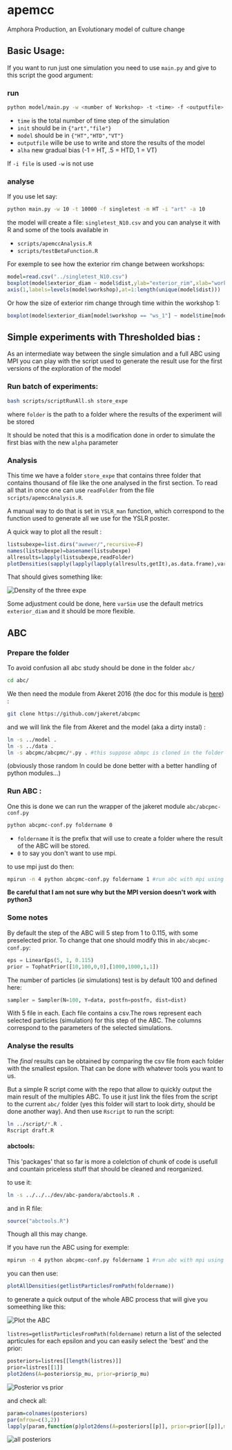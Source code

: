 # apemcc
Amphora Production, an Evolutionary model of culture change


## Basic  Usage:
If you want to run just one simulation you need to use `main.py` and give to this script the good argument:

### run

```bash
python model/main.py -w <number of Workshop> -t <time> -f <outputfile> -m <model> -i <init> -a <alpha>
```

* `time` is the total number of time step of the simulation 
* `init` should be in `{"art","file"}`
* `model` should be in `{"HT","HTD","VT"}`
* `outputfile` wille be use to write and store the results of the model
* `alha` new gradual bias (-1 = HT, .5 = HTD, 1 = VT)

If `-i file` is used `-w` is not use

### analyse
If you use let say:

```bash
python main.py -w 10 -t 10000 -f singletest -m HT -i "art" -a 10
```

the model will create a file: `singletest_N10.csv` and you can analyse it with R and some of the tools available in 
* `scripts/apemccAnalysis.R`  
* `scripts/testBetaFunction.R`  

For exemple to see how the exterior rim change between workshops:
```R
model=read.csv("../singletest_N10.csv")  
boxplot(model$exterior_diam ~ model$dist,ylab="exterior_rim",xlab="workshop",xaxt="n")
axis(1,labels=levels(model$workshop),at=1:length(unique(model$dist)))
```

Or how the size of exterior rim change through time within the workshop 1:

```R
boxplot(model$exterior_diam[model$workshop == "ws_1"] ~ model$time[model$workshop == "ws_1"],ylab="exterior_rim",xlab="time"")
```


## Simple experiments with Thresholded bias :

As an intermediate way between the single simulation and a full ABC using MPI you can play with the script used to generate the result use for the first versions of the exploration of the model

### Run batch of experiments:

```bash
bash scripts/scriptRunAll.sh store_expe
```

where `folder` is the path to a folder where the results of the experiment will be stored

It should be noted that this is a modification done in order to simulate the first bias with the new `alpha` parameter

### Analysis
This time we have a folder `store_expe` that contains three folder that contains thousand of file like the one analysed in the first section.
To read all that in once one can use `readFolder` from the file `scripts/apemccAnalysis.R`.

A manual way to do that is set in `YSLR_man` function, which correspond to the function used to generate all we use for the YSLR poster.

A quick way to plot all the result :

```R
listsubexpe=list.dirs("awewer/",recursive=F)
names(listsubexpe)=basename(listsubexpe) 
allresults=lapply(listsubexpe,readFolder)
plotDensities(sapply(lapply(lapply(allresults,getIt),as.data.frame),varSim,vari),epsilon=names(allresults))
```

That should gives something like:

![Density of the three expe](doc/images/example3dens.png)

Some adjustment could be done, here `varSim` use the default metrics `exterior_diam` and it should be more flexible.

## ABC
### Prepare the folder

To avoid confusion all abc study should be done in the folder `abc/`
```bash
cd abc/
```

We then need the module from Akeret 2016 (the doc for this module is [here](https://github.com/jakeret/abcpmc)) :

```bash
git clone https://github.com/jakeret/abcpmc
```

and we will link the file from Akeret and the model (aka a dirty instal) :

```bash
ln -s ../model .
ln -s ../data .
ln -s abcpmc/abcpmc/*.py . #this suppose abmpc is cloned in the folder `abc/`
```

(obviously those random ln could be done better with a better handling of python modules...)

### Run ABC :

One this is done we can run the wrapper of the jakeret module `abc/abcpmc-conf.py`

```bash
python abcpmc-conf.py foldername 0
```

* `foldername` it is the prefix that will use to create a folder where the result of the ABC will be stored.
* `0` to say you don't want to use mpi. 

to use mpi just do then:

```bash
mpirun -n 4 python abcpmc-conf.py foldername 1 #run abc with mpi using 4 instances
```

__Be careful that I am not sure why but the MPI version doesn't work with python3__

### Some notes

By default the step of the ABC will 5 step from 1 to 0.115, with some preselected prior. To change that one should modify this in `abc/abcpmc-conf.py`:

```python
eps = LinearEps(5, 1, 0.115)
prior = TophatPrior([10,100,0,0],[1000,1000,1,1])
```

The number of particles (_ie_ simulations) test is by default 100 and defined here:

```python
sampler = Sampler(N=100, Y=data, postfn=postfn, dist=dist)

```

With 5 file in each. Each file contains a csv.The rows represent each selected particles (simulation) for this step of the ABC. The columns correspond to the parameters of the selected simulations.

### Analyse the results
The _final_ results can be obtained by comparing the csv file from each folder with the smallest epsilon. That can be done with whatever tools you want to us.

But a simple R script come with the repo that allow to quickly output the main result of the multiples ABC. To use it just link the files from the script to the current `abc/` folder (yes this folder will start to look dirty, should be done another way). And then use `Rscript` to run the script:
```bash
ln ../script/*.R .
Rscript draft.R
```

#### abctools:
This 'packages' that so far is more a colelction of chunk of code is usefull and countain priceless stuff that should be cleaned and reorganized.

to use it:

```bash
ln -s ../../../dev/abc-pandora/abctools.R .
```
 and in R file:

```R
source("abctools.R")
```

Though all this may change.

If you have run the ABC using for exemple:
```bash
mpirun -n 4 python abcpmc-conf.py foldername 1 #run abc with mpi using 4 instances
```


you can then use:

```R
plotAllDensities(getlistParticlesFromPath(foldername))
```

to generate a quick output of the whole ABC process that will give you someething like this:

![Plot the ABC](doc/images/exemplePlotAllDensities.png)


`listres=getlistParticlesFromPath(foldername)`  return a list of the selected aprticules for each epsilon and you can easily select the 'best' and the prior:

```R
posteriors=listres[[length(listres)]]
prior=listres[[1]]
plot2dens(A=posteriors$p_mu, prior=prior$p_mu) 
```

![Posterior vs prior](doc/images/exemplePlot2dens.png)


and check all:

```R
param=colnames(posteriors)
par(mfrow=c(3,2))
lapply(param,function(p)plot2dens(A=posteriors[[p]], prior=prior[[p]],main=p))
```

![all posteriors](doc/images/exempleAllposteriors.png)






